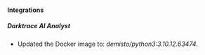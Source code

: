 #### Integrations
##### Darktrace AI Analyst
- Updated the Docker image to: *demisto/python3:3.10.12.63474*.
